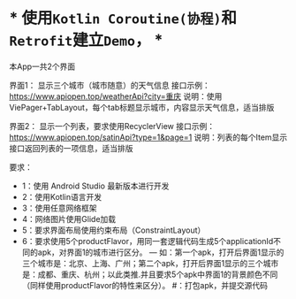 # * 使用`Kotlin Coroutine(协程)`和`Retrofit`建立`Demo`， *


本App一共2个界面

界面1：
显示三个城市（城市随意）的天气信息
接口示例：https://www.apiopen.top/weatherApi?city=重庆
说明：使用ViePager+TabLayout，每个tab标题显示城市，内容显示天气信息，适当排版

界面2：
显示一个列表，要求使用RecyclerView
接口示例：https://www.apiopen.top/satinApi?type=1&page=1
说明：列表的每个Item显示接口返回列表的一项信息，适当排版

要求：
- 1：使用 Android Studio 最新版本进行开发
- 2：使用Kotlin语言开发
- 3：使用任意网络框架
- 4：网络图片使用Glide加载
- 5：要求界面布局使用约束布局（ConstraintLayout）
- 6：要求使用5个productFlavor，用同一套逻辑代码生成5个applicationId不同的apk，对界面1的城市进行区分。
— 如：第一个apk，打开后界面1显示的三个城市是：北京、上海、广州；第二个apk，打开后界面1显示的三个城市是：成都、重庆、杭州；以此类推.并且要求5个apk中界面1的背景颜色不同（同样使用productFlavor的特性来区分）。
#：打包apk，并提交源代码